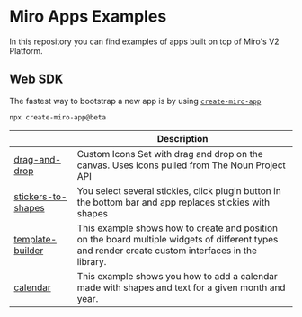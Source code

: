 # Miro Apps Examples

In this repository you can find examples of apps built on top of Miro's V2 Platform.

## Web SDK

The fastest way to bootstrap a new app is by using [`create-miro-app`](https://www.npmjs.com/package/create-miro-app)

```
npx create-miro-app@beta
```

|                                                   | Description                                                                                                                                        |
| ------------------------------------------------- | -------------------------------------------------------------------------------------------------------------------------------------------------- |
| [drag-and-drop](examples/drag-and-drop)           | Custom Icons Set with drag and drop on the canvas. Uses icons pulled from The Noun Project API                                                     |
| [stickers-to-shapes](examples/stickers-to-shapes) | You select several stickies, click plugin button in the bottom bar and app replaces stickies with shapes                                           |
| [template-builder](examples/template-builder)     | This example shows how to create and position on the board multiple widgets of different types and render create custom interfaces in the library. |
| [calendar](examples/calendar)                     | This example shows you how to add a calendar made with shapes and text for a given month and year.                                                 |
